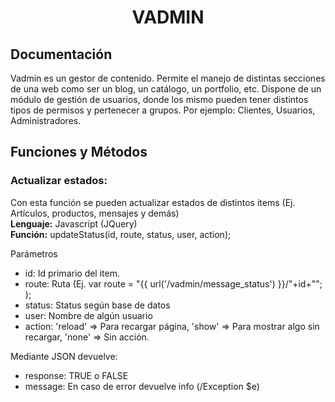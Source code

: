 <h1 align="center">VADMIN</h1>

## Documentación

Vadmin es un gestor de contenido. Permite el manejo de distintas secciones de una web como ser un blog, un catálogo, un portfolio, etc. Dispone de un módulo de gestión de usuarios, donde los mismo pueden tener distintos tipos de permisos y pertenecer a grupos. Por ejemplo: Clientes, Usuarios, Administradores.

## Funciones y Métodos

### Actualizar estados:
Con esta función se pueden actualizar estados de distintos items (Ej. Artículos, productos, mensajes y demás) <br>
<b>Lenguaje:</b> Javascript (JQuery) <br>
<b>Función:</b> updateStatus(id, route, status, user, action);

Parámetros <br>
- id: Id primario del item. <br>
- route: Ruta (Ej. var route  = "{{ url('/vadmin/message_status') }}/"+id+""; ); <br>
- status: Status según base de datos <br>
- user: Nombre de algún usuario <br>
- action: 'reload' => Para recargar página, 'show' => Para mostrar algo sin recargar, 'none' => Sin acción. <br>

Mediante JSON devuelve: <br>
- response: TRUE o FALSE <br>
- message: En caso de error devuelve info (/Exception $e) <br>

